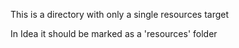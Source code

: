 This is a directory with only a single resources target

In Idea it should be marked as a 'resources' folder
